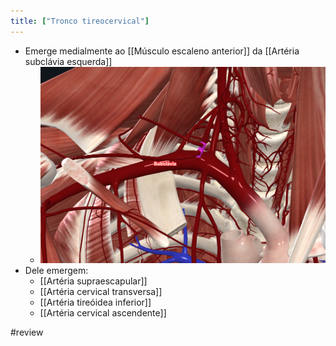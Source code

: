 ```yaml
---
title: ["Tronco tireocervical"]
---
```

+ Emerge medialmente ao [[Músculo escaleno anterior]] da [[Artéria subclávia esquerda]]
	+ ![Pasted image 20210420222125.png](Pasted%20image%2020210420222125.png)
+ Dele emergem: 
	+ [[Artéria supraescapular]]
	+ [[Artéria cervical transversa]]
	+ [[Artéria tireóidea inferior]]
	+ [[Artéria cervical ascendente]]



#review 